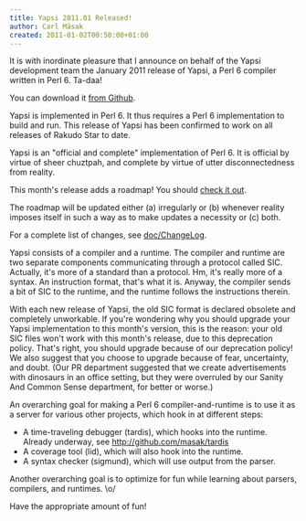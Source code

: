 ```yaml
---
title: Yapsi 2011.01 Released!
author: Carl Mäsak
created: 2011-01-02T00:50:00+01:00
---
```

It is with inordinate pleasure that I announce on behalf of the Yapsi
development team the January 2011 release of Yapsi, a Perl 6 compiler
written in Perl 6. Ta-daa!

You can download it [from Github](http://github.com/downloads/masak/yapsi/yapsi-2011.01.tar.gz).

Yapsi is implemented in Perl 6. It thus requires a Perl 6 implementation to
build and run. This release of Yapsi has been confirmed to work on all
releases of Rakudo Star to date.

Yapsi is an "official and complete" implementation of Perl 6. It is official
by virtue of sheer chuztpah, and complete by virtue of utter disconnectedness
from reality.

This month's release adds a roadmap! You should [check it out](http://github.com/masak/yapsi/blob/master/doc/ROADMAP).

The roadmap will be updated either (a) irregularly or (b) whenever reality
imposes itself in such a way as to make updates a necessity or (c) both.

For a complete list of changes, see [doc/ChangeLog](http://github.com/masak/yapsi/blob/master/doc/ChangeLog).

Yapsi consists of a compiler and a runtime. The compiler and runtime are
two separate components communicating through a protocol called SIC. Actually,
it's more of a standard than a protocol. Hm, it's really more of a syntax.
An instruction format, that's what it is. Anyway, the compiler sends a bit
of SIC to the runtime, and the runtime follows the instructions therein.

With each new release of Yapsi, the old SIC format is declared obsolete and
completely unworkable. If you're wondering why you should upgrade your
Yapsi implementation to this month's version, this is the reason: your old
SIC files won't work with this month's release, due to this deprecation
policy. That's right, you should upgrade because of our deprecation policy!
We also suggest that you choose to upgrade because of fear, uncertainty, and
doubt. (Our PR department suggested that we create advertisements with
dinosaurs in an office setting, but they were overruled by our Sanity And
Common Sense department, for better or worse.)

An overarching goal for making a Perl 6 compiler-and-runtime is to use it as
a server for various other projects, which hook in at different steps:

* A time-traveling debugger (tardis), which hooks into the runtime.
  Already underway, see <http://github.com/masak/tardis>
* A coverage tool (lid), which will also hook into the runtime.
* A syntax checker (sigmund), which will use output from the parser.

Another overarching goal is to optimize for fun while learning about parsers,
compilers, and runtimes. \o/

Have the appropriate amount of fun!
